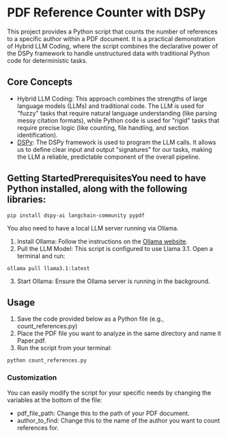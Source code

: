 # PDF Reference Counter with DSPy

This project provides a Python script that counts the number of references to a specific author within a PDF document. It is a practical demonstration of Hybrid LLM Coding, where the script combines the declarative power of the DSPy framework to handle unstructured data with traditional Python code for deterministic tasks.

## Core Concepts
- Hybrid LLM Coding: This approach combines the strengths of large language models (LLMs) and traditional code. The LLM is used for "fuzzy" tasks that require natural language understanding (like parsing messy citation formats), while Python code is used for "rigid" tasks that require precise logic (like counting, file handling, and section identification).
- [DSPy](https://dspy.ai/): The DSPy framework is used to program the LLM calls. It allows us to define clear input and output "signatures" for our tasks, making the LLM a reliable, predictable component of the overall pipeline.

## Getting StartedPrerequisitesYou need to have Python installed, along with the following libraries:
```
pip install dspy-ai langchain-community pypdf
```

You also need to have a local LLM server running via Ollama.
 1. Install Ollama: Follow the instructions on the [Ollama website](https://ollama.com/download/windows).
 2. Pull the LLM Model: This script is configured to use Llama 3.1. Open a terminal and run:
 ```
 ollama pull llama3.1:latest
```
 3. Start Ollama: Ensure the Ollama server is running in the background.
 
## Usage
1. Save the code provided below as a Python file (e.g., count_references.py)
2. Place the PDF file you want to analyze in the same directory and name it Paper.pdf.
3. Run the script from your terminal:
```
python count_references.py
```

 ### Customization
 You can easily modify the script for your specific needs by changing the variables at the bottom of the file:
 - pdf_file_path: Change this to the path of your PDF document.
 - author_to_find: Change this to the name of the author you want to count references for.
 

